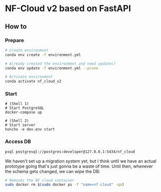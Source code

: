 # NF-Cloud v2 based on FastAPI

## How to

### Prepare

```sh
# Create environment
conda env create -f environment.yml

# Already created the environment and need updates?
conda env update -f environment.yml --prune

# Activate environment
conda activate nf_cloud_v2
```

### Start

```
# (Shell 1)
# Start PostgreSQL
docker-compose up

# (Shell 2)
# Start server
honcho -e dev.env start
```

### Access DB

```sh
psql postgresql://postgres:developer@127.0.0.1:5434/nf_cloud
```

We haven't set up a migration system yet, but I think until we have an actual prototype going that's just gonna be a waste of time.
Until then, whenever the schema gets changed, we can wipe the DB:

```sh
# Removes the NF cloud container
sudo docker rm $(sudo docker ps -f "name=nf-cloud" -qa)
```
